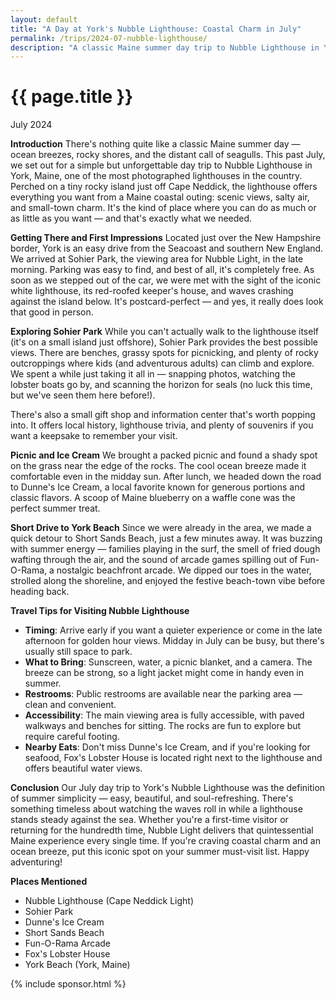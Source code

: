 ```yaml
---
layout: default
title: "A Day at York's Nubble Lighthouse: Coastal Charm in July"
permalink: /trips/2024-07-nubble-lighthouse/
description: "A classic Maine summer day trip to Nubble Lighthouse in York featuring scenic coastal views, Sohier Park, ice cream treats, and the quintessential New England lighthouse experience"
---
```

<h1>{{ page.title }}</h1>
<p class="subtitle">July 2024</p>

**Introduction**
There's nothing quite like a classic Maine summer day — ocean breezes, rocky shores, and the distant call of seagulls. This past July, we set out for a simple but unforgettable day trip to Nubble Lighthouse in York, Maine, one of the most photographed lighthouses in the country. Perched on a tiny rocky island just off Cape Neddick, the lighthouse offers everything you want from a Maine coastal outing: scenic views, salty air, and small-town charm. It's the kind of place where you can do as much or as little as you want — and that's exactly what we needed.

**Getting There and First Impressions**
Located just over the New Hampshire border, York is an easy drive from the Seacoast and southern New England. We arrived at Sohier Park, the viewing area for Nubble Light, in the late morning. Parking was easy to find, and best of all, it's completely free. As soon as we stepped out of the car, we were met with the sight of the iconic white lighthouse, its red-roofed keeper's house, and waves crashing against the island below. It's postcard-perfect — and yes, it really does look that good in person.

**Exploring Sohier Park**
While you can't actually walk to the lighthouse itself (it's on a small island just offshore), Sohier Park provides the best possible views. There are benches, grassy spots for picnicking, and plenty of rocky outcroppings where kids (and adventurous adults) can climb and explore. We spent a while just taking it all in — snapping photos, watching the lobster boats go by, and scanning the horizon for seals (no luck this time, but we've seen them here before!).

There's also a small gift shop and information center that's worth popping into. It offers local history, lighthouse trivia, and plenty of souvenirs if you want a keepsake to remember your visit.

**Picnic and Ice Cream**
We brought a packed picnic and found a shady spot on the grass near the edge of the rocks. The cool ocean breeze made it comfortable even in the midday sun. After lunch, we headed down the road to Dunne's Ice Cream, a local favorite known for generous portions and classic flavors. A scoop of Maine blueberry on a waffle cone was the perfect summer treat.

**Short Drive to York Beach**
Since we were already in the area, we made a quick detour to Short Sands Beach, just a few minutes away. It was buzzing with summer energy — families playing in the surf, the smell of fried dough wafting through the air, and the sound of arcade games spilling out of Fun-O-Rama, a nostalgic beachfront arcade. We dipped our toes in the water, strolled along the shoreline, and enjoyed the festive beach-town vibe before heading back.

**Travel Tips for Visiting Nubble Lighthouse**
- **Timing**: Arrive early if you want a quieter experience or come in the late afternoon for golden hour views. Midday in July can be busy, but there's usually still space to park.
- **What to Bring**: Sunscreen, water, a picnic blanket, and a camera. The breeze can be strong, so a light jacket might come in handy even in summer.
- **Restrooms**: Public restrooms are available near the parking area — clean and convenient.
- **Accessibility**: The main viewing area is fully accessible, with paved walkways and benches for sitting. The rocks are fun to explore but require careful footing.
- **Nearby Eats**: Don't miss Dunne's Ice Cream, and if you're looking for seafood, Fox's Lobster House is located right next to the lighthouse and offers beautiful water views.

**Conclusion**
Our July day trip to York's Nubble Lighthouse was the definition of summer simplicity — easy, beautiful, and soul-refreshing. There's something timeless about watching the waves roll in while a lighthouse stands steady against the sea. Whether you're a first-time visitor or returning for the hundredth time, Nubble Light delivers that quintessential Maine experience every single time. If you're craving coastal charm and an ocean breeze, put this iconic spot on your summer must-visit list. Happy adventuring!

**Places Mentioned**
- Nubble Lighthouse (Cape Neddick Light)
- Sohier Park
- Dunne's Ice Cream
- Short Sands Beach
- Fun-O-Rama Arcade
- Fox's Lobster House
- York Beach (York, Maine)

{% include sponsor.html %} 